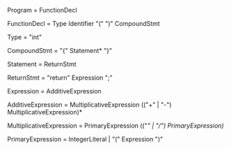 Program            = FunctionDecl

FunctionDecl       = Type Identifier "(" ")" CompoundStmt

Type               = "int"

CompoundStmt       = "{" Statement* "}"

Statement          = ReturnStmt

ReturnStmt         = "return" Expression ";"

Expression         = AdditiveExpression

AdditiveExpression = MultiplicativeExpression (("+" | "-") MultiplicativeExpression)*

MultiplicativeExpression = PrimaryExpression (("*" | "/") PrimaryExpression)*

PrimaryExpression  = IntegerLiteral | "(" Expression ")"